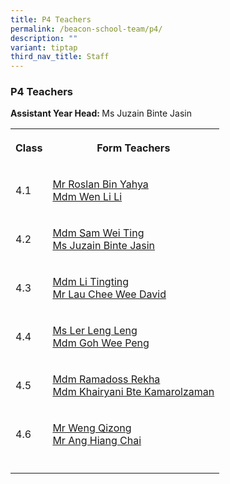 ```yaml
---
title: P4 Teachers
permalink: /beacon-school-team/p4/
description: ""
variant: tiptap
third_nav_title: Staff
---
```

<h3>P4 Teachers</h3>
<p><strong>Assistant Year Head: </strong>Ms Juzain Binte Jasin</p>
<table style="minWidth: 50px">
<colgroup>
<col>
<col>
</colgroup>
<tbody>
<tr>
<th rowspan="1" colspan="1">
<p>Class</p>
</th>
<th rowspan="1" colspan="1">
<p>Form Teachers</p>
</th>
</tr>
<tr>
<td rowspan="1" colspan="1">
<p>4.1</p>
</td>
<td rowspan="1" colspan="1">
<p><a href="mailto:roslan_yahya@moe.edu.sg" rel="noopener nofollow" target="_blank">Mr Roslan Bin Yahya</a>
<br><a href="mailto:wen_li_li@moe.edu.sg" rel="noopener nofollow" target="_blank">Mdm Wen Li Li</a>
</p>
</td>
</tr>
<tr>
<td rowspan="1" colspan="1">
<p>4.2</p>
</td>
<td rowspan="1" colspan="1">
<p><a href="mailto:sam_wei_ting@moe.edu.sg" rel="noopener nofollow" target="_blank">Mdm Sam Wei Ting</a>
<br><a href="mailto:juzain_jasin@moe.edu.sg" rel="noopener nofollow" target="_blank">Ms Juzain Binte Jasin</a>
</p>
</td>
</tr>
<tr>
<td rowspan="1" colspan="1">
<p>4.3</p>
</td>
<td rowspan="1" colspan="1">
<p><a href="mailto:li_tingting@moe.edu.sg" rel="noopener nofollow" target="_blank">Mdm Li Tingting</a>
<br><a href="mailto:lau_chee_wee_david@moe.edu.sg" rel="noopener nofollow" target="_blank">Mr Lau Chee Wee David</a>
</p>
</td>
</tr>
<tr>
<td rowspan="1" colspan="1">
<p>4.4</p>
</td>
<td rowspan="1" colspan="1">
<p><a href="mailto:ler_leng_leng@moe.edu.sg" rel="noopener nofollow" target="_blank">Ms Ler Leng Leng</a>
<br><a href="mailto:weepeng_goh@moe.edu.sg" rel="noopener nofollow" target="_blank">Mdm Goh Wee Peng</a>
</p>
</td>
</tr>
<tr>
<td rowspan="1" colspan="1">
<p>4.5</p>
</td>
<td rowspan="1" colspan="1">
<p><a href="mailto:rekha_pugalendhi@moe.edu.sg" rel="noopener nofollow" target="_blank">Mdm Ramadoss Rekha</a>
<br><a href="mailto:khairyani_kamarolzaman@moe.edu.sg" rel="noopener nofollow" target="_blank">Mdm Khairyani Bte Kamarolzaman</a>
</p>
</td>
</tr>
<tr>
<td rowspan="1" colspan="1">
<p>4.6</p>
</td>
<td rowspan="1" colspan="1">
<p><a href="mailto:weng_qizong@moe.edu.sg" rel="noopener nofollow" target="_blank">Mr Weng Qizong</a>
<br><a href="mailto:ang_hiang_chai@moe.edu.sg" rel="noopener nofollow" target="_blank">Mr Ang Hiang Chai</a>
</p>
</td>
</tr>
<tr>
<td rowspan="1" colspan="1">
<p></p>
</td>
<td rowspan="1" colspan="1">
<p></p>
</td>
</tr>
</tbody>
</table>
<p></p>